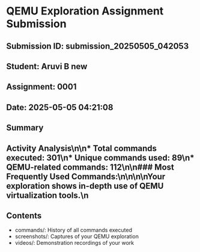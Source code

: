 # QEMU Exploration Assignment Submission

## Submission ID: submission_20250505_042053
## Student: Aruvi B new
## Assignment: 0001
## Date: 2025-05-05 04:21:08

## Summary


## Activity Analysis\n\n* Total commands executed: 301\n* Unique commands used: 89\n* QEMU-related commands: 112\n\n### Most Frequently Used Commands:\n\n\n\nYour exploration shows in-depth use of QEMU virtualization tools.\n

## Contents
- commands/: History of all commands executed
- screenshots/: Captures of your QEMU exploration
- videos/: Demonstration recordings of your work
